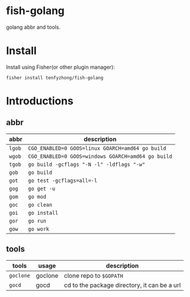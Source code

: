 # fish-golang
golang abbr and tools.

# Install
Install using Fisher(or other plugin manager):
```
fisher install tenfyzhong/fish-golang
```

# Introductions
## abbr
| abbr   | description                                        |
|--------|----------------------------------------------------|
| `lgob` | `CGO_ENABLED=0 GOOS=linux GOARCH=amd64 go build`   |
| `wgob` | `CGO_ENABLED=0 GOOS=windows GOARCH=amd64 go build` |
| `tgob` | `go build -gcflags "-N -l" -ldflags "-w"`          |
| `gob`  | `go build`                                         |
| `got`  | `go test -gcflags=all=-l`                          |
| `gog`  | `go get -u`                                        |
| `gom`  | `go mod`                                           |
| `goc`  | `go clean`                                         |
| `goi`  | `go install`                                       |
| `gor`  | `go run`                                           |
| `gow`  | `go work`                                          |

## tools
| tools     | usage          | description                                  |
|-----------|----------------|----------------------------------------------|
| `goclone` | goclone <url>  | clone repo to `$GOPATH`                      |
| `gocd`    | gocd <package> | cd to the package directory, it can be a url |
